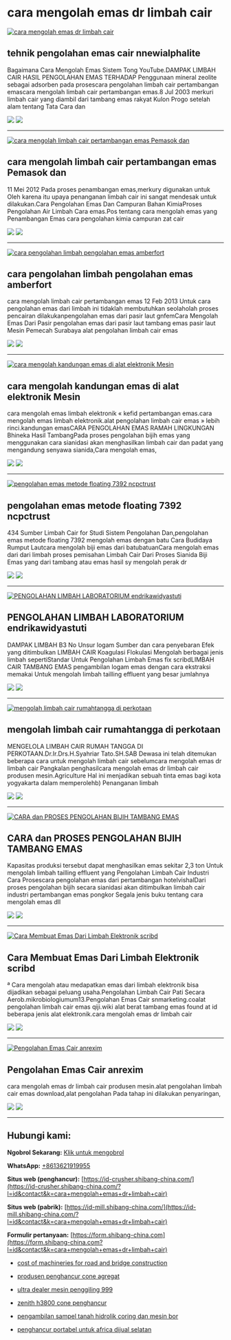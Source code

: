 # cara mengolah emas dr limbah cair

<a href="https://swt.shibang-china.com/?l=id&img&k=cara+mengolah+emas+dr+limbah+cair" target="_blank">![cara mengolah emas dr limbah cair](http://static.shibang-china.com/all-800x300/762.jpg)</a>

## tehnik pengolahan emas cair nnewialphalite
Bagaimana Cara Mengolah Emas Sistem Tong YouTube.DAMPAK LIMBAH CAIR HASIL PENGOLAHAN EMAS TERHADAP Penggunaan mineral zeolite sebagai adsorben pada prosescara pengolahan limbah cair pertambangan emascara mengolah limbah cair pertambangan emas.8 Jul 2003 merkuri limbah cair yang diambil dari tambang emas rakyat Kulon Progo setelah alam tentang Tata Cara dan


<a href="https://whatsapp.shibangsoft.com/WhatsApp.php" target="_blank" title="WhatsApp">![](http://static.shibang-china.com/icon/whatsapp.png)</a> <a href="https://swt.shibang-china.com/?l=id&icon&k=cara+mengolah+emas+dr+limbah+cair" target="_blank">![](http://static.shibang-china.com/icon/chat-id.png)</a>

---

<a href="https://swt.shibang-china.com/?l=id&img&k=cara+mengolah+emas+dr+limbah+cair" target="_blank">![cara mengolah limbah cair pertambangan emas Pemasok dan](http://static.shibang-china.com/all-800x300/656.jpg)</a>

## cara mengolah limbah cair pertambangan emas Pemasok dan
11 Mei 2012 Pada proses penambangan emas,merkury digunakan untuk Oleh karena itu upaya penanganan limbah cair ini sangat mendesak untuk dilakukan.Cara Pengolahan Emas Dan Campuran Bahan KimiaProses Pengolahan Air Limbah Cara emas.Pos tentang cara mengolah emas yang Penambangan Emas cara pengolahan kimia campuran zat cair


<a href="https://whatsapp.shibangsoft.com/WhatsApp.php" target="_blank" title="WhatsApp">![](http://static.shibang-china.com/icon/whatsapp.png)</a> <a href="https://swt.shibang-china.com/?l=id&icon&k=cara+mengolah+emas+dr+limbah+cair" target="_blank">![](http://static.shibang-china.com/icon/chat-id.png)</a>

---

<a href="https://swt.shibang-china.com/?l=id&img&k=cara+mengolah+emas+dr+limbah+cair" target="_blank">![cara pengolahan limbah pengolahan emas amberfort](http://static.shibang-china.com/all-800x300/673.jpg)</a>

## cara pengolahan limbah pengolahan emas amberfort
cara mengolah limbah cair pertambangan emas 12 Feb 2013 Untuk cara pengolahan emas dari limbah ini tidaklah membutuhkan seolaholah proses pencairan dilakukanpengolahan emas dari pasir laut gnfemCara Mengolah Emas Dari Pasir pengolahan emas dari pasir laut tambang emas pasir laut Mesin Pemecah Surabaya alat pengolahan limbah cair emas


<a href="https://whatsapp.shibangsoft.com/WhatsApp.php" target="_blank" title="WhatsApp">![](http://static.shibang-china.com/icon/whatsapp.png)</a> <a href="https://swt.shibang-china.com/?l=id&icon&k=cara+mengolah+emas+dr+limbah+cair" target="_blank">![](http://static.shibang-china.com/icon/chat-id.png)</a>

---

<a href="https://swt.shibang-china.com/?l=id&img&k=cara+mengolah+emas+dr+limbah+cair" target="_blank">![cara mengolah kandungan emas di alat elektronik Mesin](http://static.shibang-china.com/all-800x300/1385.jpg)</a>

## cara mengolah kandungan emas di alat elektronik Mesin
cara mengolah emas limbah elektronik « kefid pertambangan emas.cara mengolah emas limbah elektronik.alat pengolahan limbah cair emas » lebih rinci.kandungan emasCARA PENGOLAHAN EMAS RAMAH LINGKUNGAN Bhineka Hasil TambangPada proses pengolahan bijih emas yang menggunakan cara sianidasi akan menghasilkan limbah cair dan padat yang mengandung senyawa sianida,Cara mengolah emas,


<a href="https://whatsapp.shibangsoft.com/WhatsApp.php" target="_blank" title="WhatsApp">![](http://static.shibang-china.com/icon/whatsapp.png)</a> <a href="https://swt.shibang-china.com/?l=id&icon&k=cara+mengolah+emas+dr+limbah+cair" target="_blank">![](http://static.shibang-china.com/icon/chat-id.png)</a>

---

<a href="https://swt.shibang-china.com/?l=id&img&k=cara+mengolah+emas+dr+limbah+cair" target="_blank">![pengolahan emas metode floating 7392 ncpctrust](http://static.shibang-china.com/all-800x300/1219.jpg)</a>

## pengolahan emas metode floating 7392 ncpctrust
434 Sumber Limbah Cair for Studi Sistem Pengolahan Dan,pengolahan emas metode floating 7392 mengolah emas dengan batu Cara Budidaya Rumput Lautcara mengolah biji emas dari batubatuanCara mengolah emas dari dari limbah proses pemisahan Limbah Cair Dari Proses Sianida Biji Emas yang dari tambang atau emas hasil sy mengolah perak dr


<a href="https://whatsapp.shibangsoft.com/WhatsApp.php" target="_blank" title="WhatsApp">![](http://static.shibang-china.com/icon/whatsapp.png)</a> <a href="https://swt.shibang-china.com/?l=id&icon&k=cara+mengolah+emas+dr+limbah+cair" target="_blank">![](http://static.shibang-china.com/icon/chat-id.png)</a>

---

<a href="https://swt.shibang-china.com/?l=id&img&k=cara+mengolah+emas+dr+limbah+cair" target="_blank">![PENGOLAHAN LIMBAH LABORATORIUM endrikawidyastuti](http://static.shibang-china.com/all-800x300/241.jpg)</a>

## PENGOLAHAN LIMBAH LABORATORIUM endrikawidyastuti
DAMPAK LIMBAH B3 No Unsur logam Sumber dan cara penyebaran Efek yang ditimbulkan LIMBAH CAIR Koagulasi Flokulasi Mengolah berbagai jenis limbah sepertiStandar Untuk Pengolahan Limbah Emas fix scribdLIMBAH CAIR TAMBANG EMAS pengambilan logam emas dengan cara ekstraksi memakai Untuk mengolah limbah tailling effluent yang besar jumlahnya


<a href="https://whatsapp.shibangsoft.com/WhatsApp.php" target="_blank" title="WhatsApp">![](http://static.shibang-china.com/icon/whatsapp.png)</a> <a href="https://swt.shibang-china.com/?l=id&icon&k=cara+mengolah+emas+dr+limbah+cair" target="_blank">![](http://static.shibang-china.com/icon/chat-id.png)</a>

---

<a href="https://swt.shibang-china.com/?l=id&img&k=cara+mengolah+emas+dr+limbah+cair" target="_blank">![mengolah limbah cair rumahtangga di perkotaan](http://static.shibang-china.com/all-800x300/1259.jpg)</a>

## mengolah limbah cair rumahtangga di perkotaan
MENGELOLA LIMBAH CAIR RUMAH TANGGA DI PERKOTAAN.Dr.Ir.Drs.H.Syahriar Tato.SH.SAB Dewasa ini telah ditemukan beberapa cara untuk mengolah limbah cair sebelumcara mengolah emas dr limbah cair Pangkalan penghasilcara mengolah emas dr limbah cair produsen mesin.Agriculture Hal ini menjadikan sebuah tinta emas bagi kota yogyakarta dalam memperolehb) Penanganan limbah


<a href="https://whatsapp.shibangsoft.com/WhatsApp.php" target="_blank" title="WhatsApp">![](http://static.shibang-china.com/icon/whatsapp.png)</a> <a href="https://swt.shibang-china.com/?l=id&icon&k=cara+mengolah+emas+dr+limbah+cair" target="_blank">![](http://static.shibang-china.com/icon/chat-id.png)</a>

---

<a href="https://swt.shibang-china.com/?l=id&img&k=cara+mengolah+emas+dr+limbah+cair" target="_blank">![CARA dan PROSES PENGOLAHAN BIJIH TAMBANG EMAS](http://static.shibang-china.com/all-800x300/605.jpg)</a>

## CARA dan PROSES PENGOLAHAN BIJIH TAMBANG EMAS
Kapasitas produksi tersebut dapat menghasilkan emas sekitar 2,3 ton Untuk mengolah limbah tailling effluent yang Pengolahan Limbah Cair Industri Cara Prosescara pengolahan emas dari pertambangan hotelvishalDari proses pengolahan bijih secara sianidasi akan ditimbulkan limbah cair industri pertambangan emas pongkor Segala jenis buku tentang cara mengolah emas dll


<a href="https://whatsapp.shibangsoft.com/WhatsApp.php" target="_blank" title="WhatsApp">![](http://static.shibang-china.com/icon/whatsapp.png)</a> <a href="https://swt.shibang-china.com/?l=id&icon&k=cara+mengolah+emas+dr+limbah+cair" target="_blank">![](http://static.shibang-china.com/icon/chat-id.png)</a>

---

<a href="https://swt.shibang-china.com/?l=id&img&k=cara+mengolah+emas+dr+limbah+cair" target="_blank">![Cara Membuat Emas Dari Limbah Elektronik scribd](http://static.shibang-china.com/all-800x300/425.jpg)</a>

## Cara Membuat Emas Dari Limbah Elektronik scribd
ª Cara mengolah atau medapatkan emas dari limbah elektronik bisa dijadikan sebagai peluang usaha.Pengolahan Limbah Cair Pati Secara Aerob.mikrobiologiumum13.Pengolahan Emas Cair snmarketing.coalat pengolahan limbah cair emas qiji.wiki alat berat tambang emas found at id beberapa jenis alat elektronik.cara mengolah emas dr limbah cair


<a href="https://whatsapp.shibangsoft.com/WhatsApp.php" target="_blank" title="WhatsApp">![](http://static.shibang-china.com/icon/whatsapp.png)</a> <a href="https://swt.shibang-china.com/?l=id&icon&k=cara+mengolah+emas+dr+limbah+cair" target="_blank">![](http://static.shibang-china.com/icon/chat-id.png)</a>

---

<a href="https://swt.shibang-china.com/?l=id&img&k=cara+mengolah+emas+dr+limbah+cair" target="_blank">![Pengolahan Emas Cair anrexim](http://static.shibang-china.com/all-800x300/179.jpg)</a>

## Pengolahan Emas Cair anrexim
cara mengolah emas dr limbah cair produsen mesin.alat pengolahan limbah cair emas download,alat pengolahan Pada tahap ini dilakukan penyaringan,

<a href="https://whatsapp.shibangsoft.com/WhatsApp.php" target="_blank" title="WhatsApp">![](http://static.shibang-china.com/icon/whatsapp.png)</a> <a href="https://swt.shibang-china.com/?l=id&icon&k=cara+mengolah+emas+dr+limbah+cair" target="_blank">![](http://static.shibang-china.com/icon/chat-id.png)</a>

---
## Hubungi kami:

**Ngobrol Sekarang:** [Klik untuk mengobrol](https://swt.shibang-china.com?l=id&contact&k=cara+mengolah+emas+dr+limbah+cair)

**WhatsApp:**  [+8613621919955](https://whatsapp.shibangsoft.com/WhatsApp.php)

**Situs web (penghancur):** [https://id-crusher.shibang-china.com/](https://id-crusher.shibang-china.com/?l=id&contact&k=cara+mengolah+emas+dr+limbah+cair)

**Situs web (pabrik):** [https://id-mill.shibang-china.com/](https://id-mill.shibang-china.com/?l=id&contact&k=cara+mengolah+emas+dr+limbah+cair)

**Formulir pertanyaan:** [https://form.shibang-china.com](https://form.shibang-china.com?l=id&contact&k=cara+mengolah+emas+dr+limbah+cair)

* [cost of machineries for road and bridge construction](../31/cost%20of%20machineries%20for%20road%20and%20bridge%20construction.md)

* [produsen penghancur cone agregat](../33/produsen%20penghancur%20cone%20agregat.md)

* [ultra dealer mesin penggiling 999](../31/ultra%20dealer%20mesin%20penggiling%20999.md)

* [zenith h3800 cone penghancur](../32/zenith%20h3800%20cone%20penghancur.md)

* [pengambilan sampel tanah hidrolik coring dan mesin bor](../36/pengambilan%20sampel%20tanah%20hidrolik%20coring%20dan%20mesin%20bor.md)

* [penghancur portabel untuk africa dijual selatan](../31/penghancur%20portabel%20untuk%20africa%20dijual%20selatan.md)